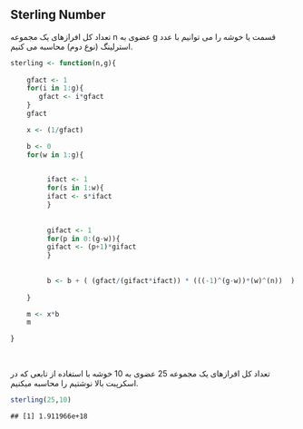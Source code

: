 <html>

<body>



<h2 style={font-family: "XB Niloofar">
Sterling Number
</h2>

<p>

تعداد کل افرازهای یک مجموعه n عضوی به g قسمت یا خوشه را می توانیم با عدد
استرلینگ (نوع دوم) محاسبه می کنیم.

``` r
sterling <- function(n,g){
  
    gfact <- 1
    for(i in 1:g){
       gfact <- i*gfact
    }
    gfact

    x <- (1/gfact)

    b <- 0
    for(w in 1:g){

  
         ifact <- 1
         for(s in 1:w){
         ifact <- s*ifact
         }
  
  
         gifact <- 1
         for(p in 0:(g-w)){
         gifact <- (p+1)*gifact
         }
  
  
         b <- b + ( (gfact/(gifact*ifact)) * (((-1)^(g-w))*(w)^(n))  ) 
    
    }

    m <- x*b
    m

}
```

<br>

تعداد کل افرازهای یک مجموعه 25 عضوی به 10 خوشه با استغاده از تابعی که در
اسکرپبت بالا نوشتیم را محاسبه میکنیم. <br>

``` r
sterling(25,10)
```

    ## [1] 1.911966e+18

<br>

</p>

</html>
